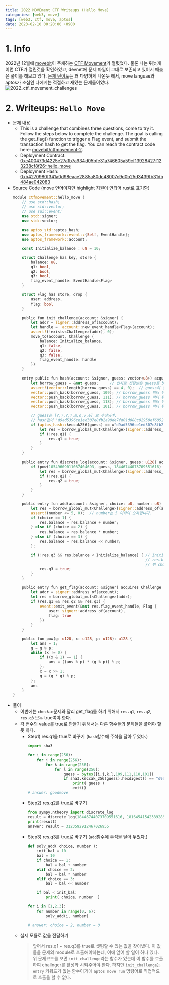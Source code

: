 ```yaml
---
title: 2022 MOVEment CTF Writeups (Hello Move)
categories: [web3, move]
tags: [web3, ctf, move, aptos]
date: 2023-02-10 00:20:00 +0900
---
```

# 1. Info
2022년 12월에 [movebit](https://twitter.com/MoveBit_)이 주체하는 [CTF Movement](https://ctfmovement.movebit.xyz/)가 열렸었다. 
물론 나는 뒤늦게 이런 CTF가 열린것을 확인하였고, devnet에 문제 파일이 그대로 보존되고 있어서 때늦은 풀이를 해보고 있다.
[문제 난이도](https://ctfmovement.movebit.xyz/challenges)는 꽤 다양하게 나온듯 해서, move languae와 aptos가 초심인 나에게는 적절하고 재밌는 문제들이었다.
![2022_ctf_movement_challenges](/posts/2022_ctf_movement_challenges.png)

# 2. Writeups: `Hello Move`
- 문제 내용
  - This is a challenge that combines three questions, come to try it. Follow the steps below to complete the challenge. The goal is calling the get_flag() function to trigger a Flag event, and submit the transaction hash to get the flag. You can reach the contract code here: [movebit/ctfmovement-2](https://github.com/movebit/ctfmovement-2).
  - Deployment Contract: [0xc400473d4225e27a1b7a934d05bfe31a746605a59cf13928427f123238cf8f26::hello_move](https://fullnode.devnet.aptoslabs.com/v1/accounts/0xc400473d4225e27a1b7a934d05bfe31a746605a59cf13928427f123238cf8f26/module/hello_move)
  - Deployment Hash: [0xb4270980f341a0d98eaae2885a80dc48007c9d0b25d3439fb31db484ae042083](https://fullnode.devnet.aptoslabs.com/v1/transactions/by_hash/0xb4270980f341a0d98eaae2885a80dc48007c9d0b25d3439fb31db484ae042083)
- Source Code (move 언어이지만 highlight 지원이 안되어 rust로 표기함)
  ```rust
  module ctfmovement::hello_move {
      // use std::hash;
      // use std::vector;
      // use sui::event;
      use std::signer;
      use std::vector;

      use aptos_std::aptos_hash;
      use aptos_framework::event::{Self, EventHandle};
      use aptos_framework::account;

      const Initialize_balance : u8 = 10;

      struct Challenge has key, store {
          balance: u8,
          q1: bool,
          q2: bool,
          q3: bool,
          flag_event_handle: EventHandle<Flag>
      }

      struct Flag has store, drop {
          user: address,
          flag: bool
      }

      public fun init_challenge(account: &signer) {
          let addr = signer::address_of(account);
          let handle =  account::new_event_handle<Flag>(account);
          assert!(!exists<Challenge>(addr), 0);
          move_to(account, Challenge {
              balance: Initialize_balance,
              q1: false,
              q2: false,
              q3: false,
              flag_event_handle: handle
          })
      }

      entry public fun hash(account: &signer, guess: vector<u8>) acquires Challenge{
          let borrow_guess = &mut guess;     // 인자로 전달받은 guess를 borrow_guess로 전달한다.
          assert!(vector::length(borrow_guess) == 4, 0);  // guess의 길이는 4글자라는 것을 알 수 있다.
          vector::push_back(borrow_guess, 109); // borrow_guess 백터 뒤에 push_back을 하여 109를 입력한다. (ascii: 'm')
          vector::push_back(borrow_guess, 111); // borrow_guess 백터 뒤에 push_back을 하여 111를 입력한다. (ascii: 'o')
          vector::push_back(borrow_guess, 118); // borrow_guess 백터 뒤에 push_back을 하여 118를 입력한다. (ascii: 'v')
          vector::push_back(borrow_guess, 101); // borrow_guess 백터 뒤에 push_back을 하여 101를 입력한다. (ascii: 'e')

          // guess는 [?,?,?,?,m,o,v,e] 로 추정되며, 
          // hash값이 'd9ad5396ce1ed307e8fb2a90de7fd01d888c02950ef6852fbc2191d2baf58e79'인 값을 찾아야 한다.
          if (aptos_hash::keccak256(guess) == x"d9ad5396ce1ed307e8fb2a90de7fd01d888c02950ef6852fbc2191d2baf58e79") {
              let res = borrow_global_mut<Challenge>(signer::address_of(account));
              if (!res.q1) {
                  res.q1 = true;
              }
          }
      }

      public entry fun discrete_log(account: &signer, guess: u128) acquires Challenge {
          if (pow(10549609011087404693, guess, 18446744073709551616) == 18164541542389285005) {
              let res = borrow_global_mut<Challenge>(signer::address_of(account));
              if (!res.q2) {
                  res.q2 = true;
              }
          }
      }

      public entry fun add(account: &signer, choice: u8, number: u8) acquires Challenge {
          let res = borrow_global_mut<Challenge>(signer::address_of(account));
          assert!(number <= 5, 0);  // number는 5 이하의 숫자입니다.
          if (choice == 1) {
              res.balance = res.balance + number;
          } else if (choice == 2) {
              res.balance = res.balance * number;
          } else if (choice == 3) {
              res.balance = res.balance << number;
          };

          if (!res.q3 && res.balance < Initialize_balance) { // Initialize_balance값은 10이며,
                                                             // res.balance가 Initialize_balance 보다 작아야한다.
                                                             // 위 choice 조건문 중에서 2번을 택하면 해결된다.
              res.q3 = true;
          }
      }

      public entry fun get_flag(account: &signer) acquires Challenge {
          let addr = signer::address_of(account);
          let res = borrow_global_mut<Challenge>(addr);
          if (res.q1 && res.q2 && res.q3) {
              event::emit_event(&mut res.flag_event_handle, Flag {
                  user: signer::address_of(account),
                  flag: true
              })
          }
      }

      public fun pow(g: u128, x: u128, p: u128): u128 {
          let ans = 1;
          g = g % p;
          while (x != 0) {
              if ((x & 1) == 1) {
                  ans = ((ans % p) * (g % p)) % p;
              };
              x = x >> 1;
              g = (g * g) % p;
          };
          ans
      }
  }
  ```
- 풀이
  - 이번에는 `checkin`문제와 달리 get_flag를 하기 위해서 `res.q1`, `res.q2`, `res.q3` 모두 true여야 한다.
  - 각 변수의 value를 true로 만들기 위해서는 다른 함수들의 문제들을 풀어야 할 듯 하다.
    - Step1) res.q1을 true로 바꾸기 (`hash`함수에 주석을 달아 두었다.)
      ```python
      import sha3

      for i in range(256):
          for j in range(256):
              for k in range(256):
                  for l in range(256):
                      guess = bytes([i,j,k,l,109,111,118,101])
                      if sha3.keccak_256(guess).hexdigest() == "d9ad5396ce1ed307e8fb2a90de7fd01d888c02950ef6852fbc2191d2baf58e79":
                          print( guess )
                          exit()
      # answer: goodmove
      ```
    - Step2) res.q2를 true로 바꾸기
      ```python
      from sympy.ntheory import discrete_log
      result = discrete_log(18446744073709551616, 18164541542389285005, 10549609011087404693)  
      print(result)
      answer: result = 3123592912467026955
      ```
    - Step3) res.q3를 true로 바꾸기 (`add`함수에 주석을 달아 두었다.)
      ```python
      def solv_add( choice, number ):
          init_bal = 10
          bal = 10
          if choice == 1:
              bal = bal + number
          elif choice == 2:
              bal = bal * number
          elif choice == 3:
              bal = bal << number

          if bal < init_bal:
              print( choice, number  )

      for i in [1,2,3]:
          for number in range(0, 6):
              solv_add(i, number)

      # answer: choice = 2, number = 0
      ```
  - 실제 모듈로 값을 전달하기
    > 앞어서 res.q1 ~ res.q3를 true로 셋팅할 수 있는 값을 찾아냈다. 이 값들을 문제의 module로 호출해야하는데, 이에 앞어 할 일이 하나 있다. 위 문제코드를 보면 `init_challenge`라는 함수가 있는데 이 함수를 호출하여 challnger를 활성화 시켜주어야 한다. 하지만 `init_challenge`는 `entry` 키워드가 없는 함수이기에 `aptos move run` 명령어로 직접적으로 호출을 할 수 없다.
       
